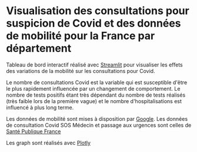 # Visualisation des consultations pour suspicion de Covid et des données de mobilité pour la France par département

Tableau de bord interactif réalisé avec [Streamlit](http://streamlit.io/) pour visualiser les effets des variations de la mobilité sur les consultations pour Covid. 

Le nombre de consultations Covid est la variable qui est susceptible d'être le plus rapidement influencée par un changement de comportement. Le nombre de tests positifs étant très dépendant du nombre de tests réalisés (très faible lors de la première vague) et le nombre d'hospitalisations est influencé à plus long terme.   

Les données de mobilité sont mises à disposition par [Google](https://www.google.com/covid19/mobility/). 
Les données de consultation Covid SOS Médecin et passage aux urgences sont celles de [Santé Publique France](https://www.data.gouv.fr/fr/datasets/donnees-des-urgences-hospitalieres-et-de-sos-medecins-relatives-a-lepidemie-de-covid-19/#_)

Les graph sont réalisés avec [Plotly](https://plotly.com/python/)
